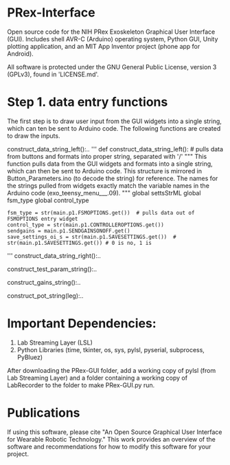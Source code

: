 # PRex-Interface
Open source code for the NIH PRex Exoskeleton Graphical User Interface (GUI). Includes shell AVR-C (Arduino) operating system, Python GUI, Unity plotting application, and an MIT App Inventor project (phone app for Android).

All software is protected under the GNU General Public License, version 3 (GPLv3), found in 'LICENSE.md'. 

# Step 1. data entry functions

The first step is to draw user input from the GUI widgets into a single string, which can ten be sent to Arduino code. The following functions are created to draw the inputs. 

construct_data_string_left():..
'''
def construct_data_string_left():  # pulls data from buttons and formats into proper string, separated with '/'
    """ This function pulls data from the GUI widgets and formats into a single string, which can then be sent to
    Arduino code. This structure is mirrored in Button_Parameters.ino (to decode the string) for reference. The
    names for the strings pulled from widgets exactly match the variable names in the Arduino code
    (exo_teensy_menu___.09).
    """
    global settsStrML
    global fsm_type
    global control_type

    fsm_type = str(main.p1.FSMOPTIONS.get())  # pulls data out of FSMOPTIONS entry widget
    control_type = str(main.p1.CONTROLLEROPTIONS.get())
    sendgains = main.p1.SENDGAINSONOFF.get()
    save_settings_oi_s = str(main.p1.SAVESETTINGS.get())  # str(main.p1.SAVESETTINGS.get()) # 0 is no, 1 is 
'''
construct_data_string_right():..

construct_test_param_string():..

construct_gains_string():..

construct_pot_string(leg):..


# Important Dependencies:
1. Lab Streaming Layer (LSL)
2. Python Libraries (time, tkinter, os, sys, pylsl, pyserial, subprocess, PyBluez)

After downloading the PRex-GUI folder, add a working copy of pylsl (from Lab Streaming Layer) and a folder containing a working copy of LabRecorder to the folder to make PRex-GUI.py run.

# Publications
If using this software, please cite "An Open Source Graphical User Interface for Wearable Robotic Technology." This work provides an overview of the software and recommendations for how to modify this software for your project. 
